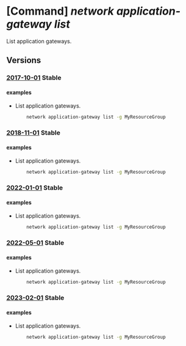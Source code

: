 # [Command] _network application-gateway list_

List application gateways.

## Versions

### [2017-10-01](/Resources/mgmt-plane/L3N1YnNjcmlwdGlvbnMve30vcHJvdmlkZXJzL21pY3Jvc29mdC5uZXR3b3JrL2FwcGxpY2F0aW9uZ2F0ZXdheXM=/2017-10-01.xml) **Stable**

<!-- mgmt-plane /subscriptions/{}/providers/microsoft.network/applicationgateways 2017-10-01 -->
<!-- mgmt-plane /subscriptions/{}/resourcegroups/{}/providers/microsoft.network/applicationgateways 2017-10-01 -->

#### examples

- List application gateways.
    ```bash
        network application-gateway list -g MyResourceGroup
    ```

### [2018-11-01](/Resources/mgmt-plane/L3N1YnNjcmlwdGlvbnMve30vcHJvdmlkZXJzL21pY3Jvc29mdC5uZXR3b3JrL2FwcGxpY2F0aW9uZ2F0ZXdheXM=/2018-11-01.xml) **Stable**

<!-- mgmt-plane /subscriptions/{}/providers/microsoft.network/applicationgateways 2018-11-01 -->
<!-- mgmt-plane /subscriptions/{}/resourcegroups/{}/providers/microsoft.network/applicationgateways 2018-11-01 -->

#### examples

- List application gateways.
    ```bash
        network application-gateway list -g MyResourceGroup
    ```

### [2022-01-01](/Resources/mgmt-plane/L3N1YnNjcmlwdGlvbnMve30vcHJvdmlkZXJzL21pY3Jvc29mdC5uZXR3b3JrL2FwcGxpY2F0aW9uZ2F0ZXdheXM=/2022-01-01.xml) **Stable**

<!-- mgmt-plane /subscriptions/{}/providers/microsoft.network/applicationgateways 2022-01-01 -->
<!-- mgmt-plane /subscriptions/{}/resourcegroups/{}/providers/microsoft.network/applicationgateways 2022-01-01 -->

#### examples

- List application gateways.
    ```bash
        network application-gateway list -g MyResourceGroup
    ```

### [2022-05-01](/Resources/mgmt-plane/L3N1YnNjcmlwdGlvbnMve30vcHJvdmlkZXJzL21pY3Jvc29mdC5uZXR3b3JrL2FwcGxpY2F0aW9uZ2F0ZXdheXM=/2022-05-01.xml) **Stable**

<!-- mgmt-plane /subscriptions/{}/providers/microsoft.network/applicationgateways 2022-05-01 -->
<!-- mgmt-plane /subscriptions/{}/resourcegroups/{}/providers/microsoft.network/applicationgateways 2022-05-01 -->

#### examples

- List application gateways.
    ```bash
        network application-gateway list -g MyResourceGroup
    ```

### [2023-02-01](/Resources/mgmt-plane/L3N1YnNjcmlwdGlvbnMve30vcHJvdmlkZXJzL21pY3Jvc29mdC5uZXR3b3JrL2FwcGxpY2F0aW9uZ2F0ZXdheXM=/2023-02-01.xml) **Stable**

<!-- mgmt-plane /subscriptions/{}/providers/microsoft.network/applicationgateways 2023-02-01 -->
<!-- mgmt-plane /subscriptions/{}/resourcegroups/{}/providers/microsoft.network/applicationgateways 2023-02-01 -->

#### examples

- List application gateways.
    ```bash
        network application-gateway list -g MyResourceGroup
    ```
